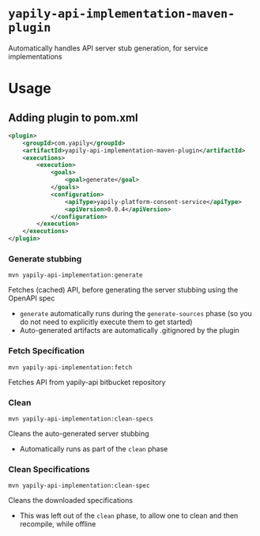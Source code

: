 # `yapily-api-implementation-maven-plugin`

Automatically handles API server stub generation, for service implementations

# Usage

## Adding plugin to pom.xml

```xml
<plugin>
    <groupId>com.yapily</groupId>
    <artifactId>yapily-api-implementation-maven-plugin</artifactId>
    <executions>
        <execution>
            <goals>
                <goal>generate</goal>
            </goals>
            <configuration>
                <apiType>yapily-platform-consent-service</apiType>
                <apiVersion>0.0.4</apiVersion>
            </configuration>
        </execution>
    </executions>
</plugin>

```

### Generate stubbing

```shell
mvn yapily-api-implementation:generate
```
Fetches (cached) API, before generating the server stubbing using the OpenAPI spec
- `generate` automatically runs during the `generate-sources` phase (so you do not need to explicitly execute them to get started)
- Auto-generated artifacts are automatically .gitignored by the plugin

### Fetch Specification

```shell
mvn yapily-api-implementation:fetch
```

Fetches API from yapily-api bitbucket repository

### Clean
```shell
mvn yapily-api-implementation:clean-specs
```
Cleans the auto-generated server stubbing
- Automatically runs as part of the `clean` phase

### Clean Specifications
```shell
mvn yapily-api-implementation:clean-spec
```
Cleans the downloaded specifications
- This was left out of the `clean` phase, to allow one to clean and then recompile, while offline

